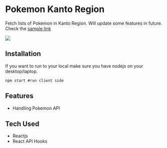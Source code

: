 # Pokemon Kanto Region

Fetch lists of Pokemon in Kanto Region. Will update some features in future.
Check the [sample link](https://pokemonkantoregion.netlify.app/)

![](https://github.com/KeithRussel/pokedex/blob/main/pokemon.gif)

## Installation

If you want to run to your local make sure you have nodejs on your desktop/laptop.

```
npm start #run client side
```

## Features

- Handling Pokemon API

## Tech Used

- Reactjs
- React API Hooks

